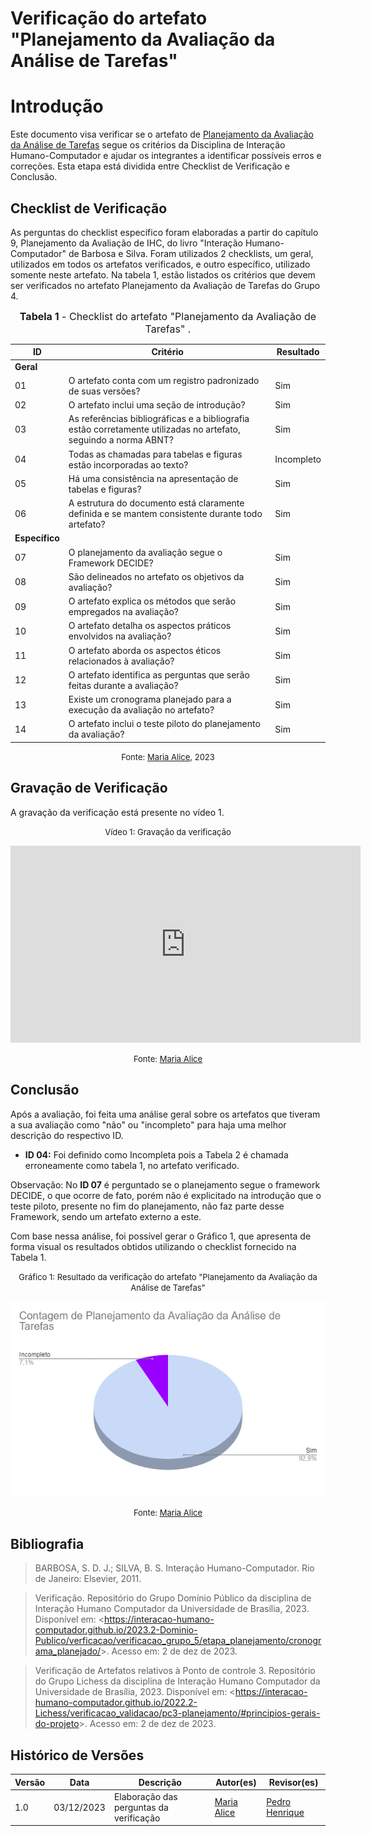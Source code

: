 # Verificação do artefato "Planejamento da Avaliação da Análise de Tarefas"

# Introdução

Este documento visa verificar se o artefato de [Planejamento da Avaliação da Análise de Tarefas](../../../../design_avalaiacao_desenvolvimento/nivel1/analise_de_tarefas/planejamento_avaliacao.md) segue os critérios da Disciplina de Interação Humano-Computador e ajudar os integrantes a identificar possíveis erros e correções. Esta etapa está dividida entre Checklist de Verificação e Conclusão.


## Checklist de Verificação

As perguntas do checklist específico foram elaboradas a partir do capítulo 9, Planejamento da Avaliação de IHC, do livro "Interação Humano-Computador" de Barbosa e Silva. Foram utilizados 2 checklists, um geral, utilizados em todos os artefatos verificados, e outro específico, utilizado somente neste artefato. Na tabela 1, estão listados os critérios que devem ser verificados no artefato Planejamento da Avaliação de Tarefas do Grupo 4.

<font size="3"><p style="text-align: center"><b>Tabela 1</b> - Checklist do artefato "Planejamento da Avaliação de Tarefas" . </p></font>

| ID  | Critério                                                                                                         | Resultado |
| --- | ---------------------------------------------------------------------------------------------------------------- | --------- |
|**Geral**| | |
| 01  | O artefato conta com um registro padronizado de suas versões?                                                    | Sim |
| 02  | O artefato inclui uma seção de introdução?                                                                       | Sim |
| 03  | As referências bibliográficas e a bibliografia estão corretamente utilizadas no artefato, seguindo a norma ABNT? | Sim |
| 04  | Todas as chamadas para tabelas e figuras estão incorporadas ao texto?                                            | Incompleto |
| 05  | Há uma consistência na apresentação de tabelas e figuras?                                                        | Sim |
| 06  | A estrutura do documento está claramente definida e se mantem consistente durante todo artefato?                 | Sim |
|**Específico**| | |
| 07  | O planejamento da avaliação segue o Framework DECIDE?                    | Sim | 
| 08  | São delineados no artefato os objetivos da avaliação?                    | Sim |
| 09  | O artefato explica os métodos que serão empregados na avaliação?         | Sim |
| 10  | O artefato detalha os aspectos práticos envolvidos na avaliação?         | Sim |
| 11  | O artefato aborda os aspectos éticos relacionados à avaliação?           | Sim |
| 12  | O artefato identifica as perguntas que serão feitas durante a avaliação? | Sim |
| 13  | Existe um cronograma planejado para a execução da avaliação no artefato? | Sim |
| 14  | O artefato inclui o teste piloto do planejamento da avaliação?           | Sim |

<font size="2"><p style="text-align: center">Fonte: [Maria Alice](https://github.com/Maliz30), 2023</p></font>

## Gravação de Verificação

A gravação da verificação está presente no vídeo 1.
<center>

<font size="2"><p style="text-align: center">Vídeo 1: Gravação da verificação</p></font>

<iframe width="560" height="315" src="https://www.youtube.com/embed/JjO1KRc8oBs?si=lzptXMEbCE80DFQ8" title="YouTube video player" frameborder="0" allow="accelerometer; autoplay; clipboard-write; encrypted-media; gyroscope; picture-in-picture; web-share" allowfullscreen></iframe>

<font size="2"><p style="text-align: center">Fonte: [Maria Alice](https://github.com/Maliz30)</p></font>

</center>

## Conclusão

Após a avaliação, foi feita uma análise geral sobre os artefatos que tiveram a sua avaliação como "não" ou "incompleto" para haja uma melhor descrição do respectivo ID.

- **ID 04:** Foi definido como Incompleta pois a Tabela 2 é chamada erroneamente como tabela 1, no artefato verificado.

Observação: No **ID 07** é perguntado se o planejamento segue o framework DECIDE, o que ocorre de fato, porém não é explicitado na introdução que o teste piloto, presente no fim do planejamento, não faz parte desse Framework, sendo um artefato externo a este. 

Com base nessa análise, foi possível gerar o Gráfico 1, que apresenta de forma visual os resultados obtidos utilizando o checklist fornecido na Tabela 1.

<center>

<font size="2"><p style="text-align: center">Gráfico 1: Resultado da verificação do artefato "Planejamento da Avaliação da Análise de Tarefas"</p></font>

![Alt text](image.png)

<font size="2"><p style="text-align: center">Fonte: [Maria Alice](https://github.com/Maliz30)</p></font>


</center>

## Bibliografia 

> BARBOSA, S. D. J.; SILVA, B. S. Interação Humano-Computador. Rio de Janeiro: Elsevier, 2011.

> Verificação. Repositório do Grupo Domínio Público da disciplina de Interação Humano Computador da Universidade de Brasília, 2023. Disponível em: <<https://interacao-humano-computador.github.io/2023.2-Dominio-Publico/verficacao/verificacao_grupo_5/etapa_planejamento/cronograma_planejado/>>. Acesso em: 2 de dez de 2023.

> Verificação de Artefatos relativos à Ponto de controle 3. Repositório do Grupo Lichess da disciplina de Interação Humano Computador da Universidade de Brasília, 2023. Disponível em: <<https://interacao-humano-computador.github.io/2022.2-Lichess/verificacao_validacao/pc3-planejamento/#principios-gerais-do-projeto>>. Acesso em: 2 de dez de 2023.

## Histórico de Versões

| Versão | Data       | Descrição                   | Autor(es)                                       | Revisor(es)                                    |
| ------ | ---------- | --------------------------- | ----------------------------------------------- | ---------------------------------------------- |
| 1.0    | 03/12/2023 | Elaboração das perguntas da verificação  |[Maria Alice](https://github.com/gustavofbs)| [Pedro Henrique](https://github.com/pedro-hsf)  |